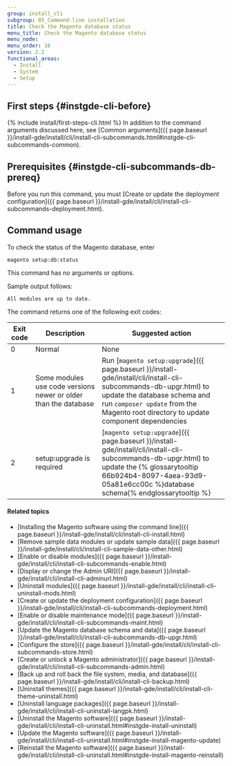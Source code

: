 ```yaml
---
group: install_cli
subgroup: 05_Command-line installation
title: Check the Magento database status
menu_title: Check the Magento database status
menu_node:
menu_order: 16
version: 2.2
functional_areas:
  - Install
  - System
  - Setup
---
```


## First steps {#instgde-cli-before}
{% include install/first-steps-cli.html %}
In addition to the command arguments discussed here, see [Common arguments]({{ page.baseurl }}/install-gde/install/cli/install-cli-subcommands.html#instgde-cli-subcommands-common).

## Prerequisites {#instgde-cli-subcommands-db-prereq}

Before you run this command, you must [Create or update the deployment configuration]({{ page.baseurl }}/install-gde/install/cli/install-cli-subcommands-deployment.html).

## Command usage

To check the status of the Magento database, enter

	magento setup:db:status

This command has no arguments or options.

Sample output follows:

	All modules are up to date.

The command returns one of the following exit codes:

Exit code  | Description | Suggested action
|--------------|--------------|--------------|
 0 | Normal | None |
 1 | Some modules use code versions newer or older than the database | Run [`magento setup:upgrade`]({{ page.baseurl }}/install-gde/install/cli/install-cli-subcommands-db-upgr.html) to update the database schema and run `composer update` from the Magento root directory to update component dependencies |
 2 | setup:upgrade is required | [`magento setup:upgrade`]({{ page.baseurl }}/install-gde/install/cli/install-cli-subcommands-db-upgr.html) to update the {% glossarytooltip 66b924b4-8097-4aea-93d9-05a81e6cc00c %}database schema{% endglossarytooltip %} |

#### Related topics

*	[Installing the Magento software using the command line]({{ page.baseurl }}/install-gde/install/cli/install-cli-install.html)
*	[Remove sample data modules or update sample data]({{ page.baseurl }}/install-gde/install/cli/install-cli-sample-data-other.html)
*	[Enable or disable modules]({{ page.baseurl }}/install-gde/install/cli/install-cli-subcommands-enable.html)
*	[Display or change the Admin URI]({{ page.baseurl }}/install-gde/install/cli/install-cli-adminurl.html)
*	[Uninstall modules]({{ page.baseurl }}/install-gde/install/cli/install-cli-uninstall-mods.html)
*	[Create or update the deployment configuration]({{ page.baseurl }}/install-gde/install/cli/install-cli-subcommands-deployment.html)
*	[Enable or disable maintenance mode]({{ page.baseurl }}/install-gde/install/cli/install-cli-subcommands-maint.html)
*	[Update the Magento database schema and data]({{ page.baseurl }}/install-gde/install/cli/install-cli-subcommands-db-upgr.html)
*	[Configure the store]({{ page.baseurl }}/install-gde/install/cli/install-cli-subcommands-store.html)
*	[Create or unlock a Magento administrator]({{ page.baseurl }}/install-gde/install/cli/install-cli-subcommands-admin.html)
*	[Back up and roll back the file system, media, and database]({{ page.baseurl }}/install-gde/install/cli/install-cli-backup.html)
*	[Uninstall themes]({{ page.baseurl }}/install-gde/install/cli/install-cli-theme-uninstall.html)
*	[Uninstall language packages]({{ page.baseurl }}/install-gde/install/cli/install-cli-uninstall-langpk.html)
*	[Uninstall the Magento software]({{ page.baseurl }}/install-gde/install/cli/install-cli-uninstall.html#instgde-install-uninstall)
*	[Update the Magento software]({{ page.baseurl }}/install-gde/install/cli/install-cli-uninstall.html#instgde-install-magento-update)
*	[Reinstall the Magento software]({{ page.baseurl }}/install-gde/install/cli/install-cli-uninstall.html#instgde-install-magento-reinstall)
